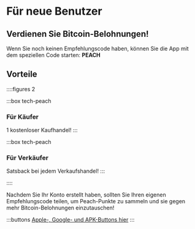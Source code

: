 # Für neue Benutzer
## Verdienen Sie Bitcoin-Belohnungen!

Wenn Sie noch keinen Empfehlungscode haben, können Sie die App mit dem speziellen Code starten: **PEACH**

## Vorteile
::::figures 2

:::box tech-peach
### Für Käufer
1 kostenloser Kaufhandel!
:::

:::box tech-peach
### Für Verkäufer
Satsback bei jedem Verkaufshandel!
:::

::::

Nachdem Sie Ihr Konto erstellt haben, sollten Sie Ihren eigenen Empfehlungscode teilen, um Peach-Punkte zu sammeln und sie gegen mehr Bitcoin-Belohnungen einzutauschen!

:::buttons
[Apple-, Google- und APK-Buttons hier]()
:::
